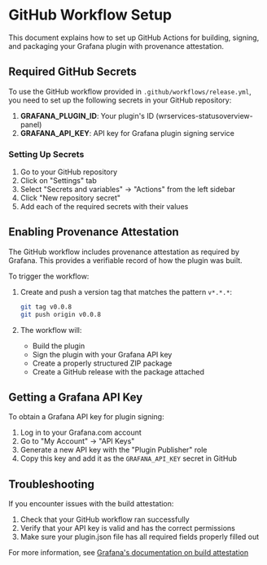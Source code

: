 # GitHub Workflow Setup

This document explains how to set up GitHub Actions for building, signing, and packaging your Grafana plugin with provenance attestation.

## Required GitHub Secrets

To use the GitHub workflow provided in `.github/workflows/release.yml`, you need to set up the following secrets in your GitHub repository:

1. **GRAFANA_PLUGIN_ID**: Your plugin's ID (wrservices-statusoverview-panel)
2. **GRAFANA_API_KEY**: API key for Grafana plugin signing service

### Setting Up Secrets

1. Go to your GitHub repository
2. Click on "Settings" tab
3. Select "Secrets and variables" → "Actions" from the left sidebar
4. Click "New repository secret"
5. Add each of the required secrets with their values

## Enabling Provenance Attestation

The GitHub workflow includes provenance attestation as required by Grafana. This provides a verifiable record of how the plugin was built.

To trigger the workflow:

1. Create and push a version tag that matches the pattern `v*.*.*`:
   ```bash
   git tag v0.0.8
   git push origin v0.0.8
   ```

2. The workflow will:
   - Build the plugin
   - Sign the plugin with your Grafana API key
   - Create a properly structured ZIP package
   - Create a GitHub release with the package attached

## Getting a Grafana API Key

To obtain a Grafana API key for plugin signing:

1. Log in to your Grafana.com account
2. Go to "My Account" → "API Keys"
3. Generate a new API key with the "Plugin Publisher" role
4. Copy this key and add it as the `GRAFANA_API_KEY` secret in GitHub

## Troubleshooting

If you encounter issues with the build attestation:

1. Check that your GitHub workflow ran successfully
2. Verify that your API key is valid and has the correct permissions
3. Make sure your plugin.json file has all required fields properly filled out

For more information, see [Grafana's documentation on build attestation](https://grafana.com/developers/plugin-tools/publish-a-plugin/build-automation#enable-provenance-attestation)
